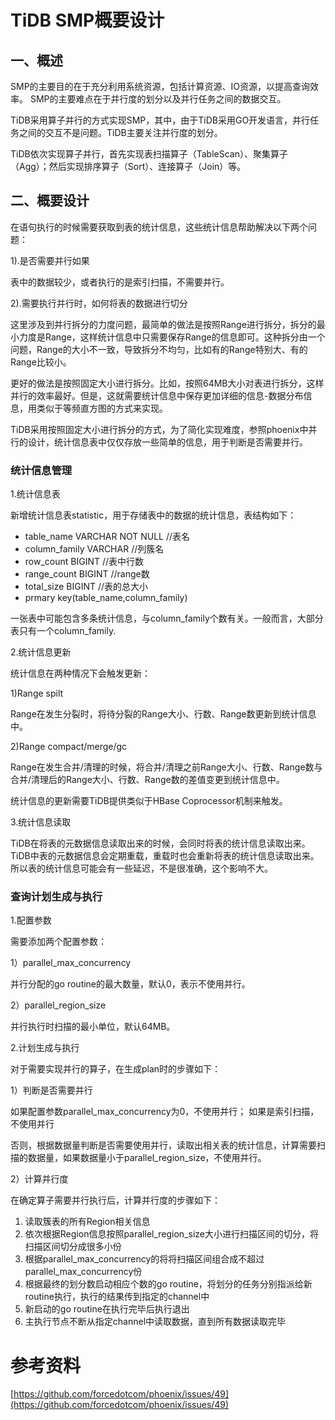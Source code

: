 # TiDB SMP概要设计 #
## 一、概述 ##
SMP的主要目的在于充分利用系统资源，包括计算资源、IO资源，以提高查询效率。
SMP的主要难点在于并行度的划分以及并行任务之间的数据交互。

TiDB采用算子并行的方式实现SMP，其中，由于TiDB采用GO开发语言，并行任务之间的交互不是问题。TiDB主要关注并行度的划分。

TiDB依次实现算子并行，首先实现表扫描算子（TableScan）、聚集算子（Agg）；然后实现排序算子（Sort）、连接算子（Join）等。
## 二、概要设计 ##
在语句执行的时候需要获取到表的统计信息，这些统计信息帮助解决以下两个问题：

1).是否需要并行如果

表中的数据较少，或者执行的是索引扫描，不需要并行。

2).需要执行并行时，如何将表的数据进行切分

这里涉及到并行拆分的力度问题，最简单的做法是按照Range进行拆分，拆分的最小力度是Range，这样统计信息中只需要保存Range的信息即可。这种拆分由一个问题，Range的大小不一致，导致拆分不均匀，比如有的Range特别大、有的Range比较小。

更好的做法是按照固定大小进行拆分。比如，按照64MB大小对表进行拆分，这样并行的效率最好。但是，这就需要统计信息中保存更加详细的信息-数据分布信息，用类似于等频直方图的方式来实现。

TiDB采用按照固定大小进行拆分的方式，为了简化实现难度，参照phoenix中并行的设计，统计信息表中仅仅存放一些简单的信息，用于判断是否需要并行。

### 统计信息管理 ###
1.统计信息表

新增统计信息表statistic，用于存储表中的数据的统计信息，表结构如下：

- table_name	VARCHAR NOT NULL	//表名
- column_family	VARCHAR				//列簇名
- row_count		BIGINT				//表中行数
- range_count	BIGINT				//range数
- total_size	BIGINT				//表的总大小
- prmary key(table_name,column_family)

一张表中可能包含多条统计信息，与column_family个数有关。一般而言，大部分表只有一个column_family.


2.统计信息更新

统计信息在两种情况下会触发更新：

1)Range spilt

Range在发生分裂时，将待分裂的Range大小、行数、Range数更新到统计信息中。

2)Range compact/merge/gc

Range在发生合并/清理的时候，将合并/清理之前Range大小、行数、Range数与合并/清理后的Range大小、行数、Range数的差值变更到统计信息中。

统计信息的更新需要TiDB提供类似于HBase Coprocessor机制来触发。


3.统计信息读取

TiDB在将表的元数据信息读取出来的时候，会同时将表的统计信息读取出来。TiDB中表的元数据信息会定期重载，重载时也会重新将表的统计信息读取出来。所以表的统计信息可能会有一些延迟，不是很准确，这个影响不大。

### 查询计划生成与执行 ###
1.配置参数

需要添加两个配置参数：

1）parallel\_max\_concurrency

并行分配的go routine的最大数量，默认0，表示不使用并行。

2）parallel\_region\_size

并行执行时扫描的最小单位，默认64MB。


2.计划生成与执行

对于需要实现并行的算子，在生成plan时的步骤如下：

1）判断是否需要并行

如果配置参数parallel\_max\_concurrency为0，不使用并行；
如果是索引扫描，不使用并行

否则，根据数据量判断是否需要使用并行，读取出相关表的统计信息，计算需要扫描的数据量，如果数据量小于parallel\_region\_size，不使用并行。

2）计算并行度

在确定算子需要并行执行后，计算并行度的步骤如下：

1. 读取簇表的所有Region相关信息
2. 依次根据Region信息按照parallel\_region\_size大小进行扫描区间的切分，将扫描区间切分成很多小份
3. 根据parallel\_max\_concurrency的将将扫描区间组合成不超过parallel\_max\_concurrency份
4. 根据最终的划分数启动相应个数的go routine，将划分的任务分别指派给新routine执行，执行的结果传到指定的channel中
5. 新启动的go routine在执行完毕后执行退出
6. 主执行节点不断从指定channel中读取数据，直到所有数据读取完毕

# 参考资料 #
[https://github.com/forcedotcom/phoenix/issues/49](https://github.com/forcedotcom/phoenix/issues/49)
